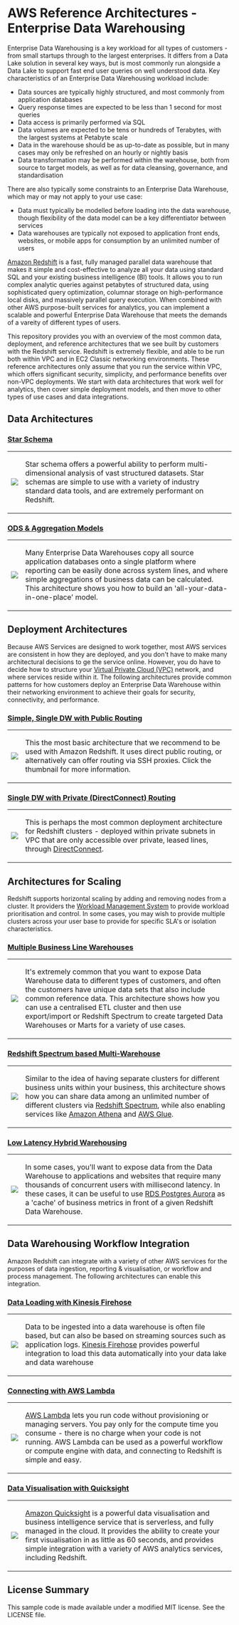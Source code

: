 # AWS Reference Architectures - Enterprise Data Warehousing

Enterprise Data Warehousing is a key workload for all types of customers - from small startups through to the largest enterprises. It differs from a Data Lake solution in several key ways, but is most commonly run alongside a Data Lake to support fast end user queries on well understood data. Key characteristics of an Enterprise Data Warehousing workload include:

* Data sources are typically highly structured, and most commonly from application databases
* Query response times are expected to be less than 1 second for most queries
* Data access is primarily performed via SQL
* Data volumes are expected to be tens or hundreds of Terabytes, with the largest systems at Petabyte scale
* Data in the warehouse should be as up-to-date as possible, but in many cases may only be refreshed on an hourly or nightly basis
* Data transformation may be performed within the warehouse, both from source to target models, as well as for data cleansing, governance, and standardisation

There are also typically some constraints to an Enterprise Data Warehouse, which may or may not apply to your use case:

* Data must typically be modelled before loading into the data warehouse, though flexibility of the data model can be a key differentiator between services
* Data warehouses are typically not exposed to application front ends, websites, or mobile apps for consumption by an unlimited number of users

[Amazon Redshift](https://aws.amazon.com/redshift) is a fast, fully managed parallel data warehouse that makes it simple and cost-effective to analyze all your data using standard SQL and your existing business intelligence (BI) tools. It allows you to run complex analytic queries against petabytes of structured data, using sophisticated query optimization, columnar storage on high-performance local disks, and massively parallel query execution. When combined with other AWS purpose-built services for analytics, you can implement a scalable and powerful Enterprise Data Warehouse that meets the demands of a vareity of different types of users.

This repository provides you with an overview of the most common data, deployment, and reference architectures that we see built by customers with the Redshift service. Redshift is extremely flexible, and able to be run both within VPC and in EC2 Classic networking environments. These reference architectures only assume that you run the service within VPC, which offers significant security, simplicity, and performance benefits over non-VPC deployments. We start with data architectures that work well for analytics, then cover simple deployment models, and then move to other types of use cases and data integrations.

## Data Architectures

### [Star Schema](src/star-schema)

<table><tr><td><a href="https://github.com/aws-samples/aws-dbs-refarch-redshift/tree/master/src/star-schema"><img src="https://github.com/aws-samples/aws-dbs-refarch-redshift/blob/master/src/star-schema/thumbnail.png"/></a></td><td>

Star schema offers a powerful ability to perform multi-dimensional analysis of vast structured datasets. Star schemas are simple to use with a variety of industry standard data tools, and are extremely performant on Redshift.

</td></tr></table>

### [ODS & Aggregation Models](src/ods-aggregation)

<table><tr><td><a href="https://github.com/aws-samples/aws-dbs-refarch-redshift/tree/master/src/ods-aggregation"><img src="https://github.com/aws-samples/aws-dbs-refarch-redshift/blob/master/src/ods-aggregation/thumbnail.png"/></a></td><td>

Many Enterprise Data Warehouses copy all source application databases onto a single platform where reporting can be easily done across system lines, and where simple aggregations of business data can be calculated. This architecture shows you how to build an 'all-your-data-in-one-place' model.

</td></tr></table>

## Deployment Architectures

Because AWS Services are designed to work together, most AWS services are consistent in how they are deployed, and you don't have to make many architectural decisions to ge the service online. However, you do have to decide how to structure your [Virtual Private Cloud (VPC)](https://aws.amazon.com/vpc) network, and where services reside within it. The following architectures provide common patterns for how customers deploy an Enterprise Data Warehouse within their networking environment to achieve their goals for security, connectivity, and performance.

### [Simple, Single DW with Public Routing](src/public-routing)

<table><tr><td><a href="https://github.com/aws-samples/aws-dbs-refarch-redshift/tree/master/src/public-routing"><img src="https://github.com/aws-samples/aws-dbs-refarch-redshift/blob/master/src/public-routing/thumbnail.png"/></a></td><td>

This the most basic architecture that we recommend to be used with Amazon Redshift. It uses direct public routing, or alternatively can offer routing via SSH proxies. Click the thumbnail for more information.

</td></tr></table>

### [Single DW with Private (DirectConnect) Routing](src/private-routing)

<table><tr><td><a href="https://github.com/aws-samples/aws-dbs-refarch-redshift/tree/master/src/private-routing"><img src="https://github.com/aws-samples/aws-dbs-refarch-redshift/blob/master/src/private-routing/thumbnail.png"/></a></td><td>

This is perhaps the most common deployment architecture for Redshift clusters - deployed within private subnets in VPC that are only accessible over private, leased lines, through [DirectConnect](https://aws.amazon.com/directconnect).

</td></tr></table>

## Architectures for Scaling

Redshift supports horizontal scaling by adding and removing nodes from a cluster. It providers the [Workload Management System](https://docs.aws.amazon.com/redshift/latest/dg/c_workload_mngmt_classification.html) to provide workload prioritisation and control. In some cases, you may wish to provide multiple clusters across your user base to provide for specific SLA's or isolation characteristics.

### [Multiple Business Line Warehouses](src/business-line-clusters)

<table><tr><td><a href="https://github.com/aws-samples/aws-dbs-refarch-redshift/tree/master/src/business-line-clusters"><img src="https://github.com/aws-samples/aws-dbs-refarch-redshift/blob/master/src/business-line-clusters/thumbnail.png"/></a></td><td>

It's extremely common that you want to expose Data Warehouse data to different types of customers, and often the customers have unique data sets that also include common reference data. This architecture shows how you can use a centralised ETL cluster and then use export/import or Redshift Spectrum to create targeted Data Warehouses or Marts for a variety of use cases.

</td></tr></table>

### [Redshift Spectrum based Multi-Warehouse](src/spectrum-multicluster)

<table><tr><td><a href="https://github.com/aws-samples/aws-dbs-refarch-redshift/tree/master/src/spectrum-multicluster"><img src="https://github.com/aws-samples/aws-dbs-refarch-redshift/blob/master/src/spectrum-multicluster/thumbnail.png"/></a></td><td>

Similar to the idea of having separate clusters for different business units within your business, this architecture shows how you can share data among an unlimited number of different clusters via [Redshift Spectrum](https://aws.amazon.com/redshift/spectrum), while also enabling services like [Amazon Athena](https://aws.amazon.com/athena) and [AWS Glue](https://aws.amazon.com/glue).

</td></tr></table>

### [Low Latency Hybrid Warehousing](src/high-performance-hybrid)

<table><tr><td><a href="https://github.com/aws-samples/aws-dbs-refarch-redshift/tree/master/src/high-performance-hybrid"><img src="https://github.com/aws-samples/aws-dbs-refarch-redshift/blob/master/src/high-performance-hybrid/thumbnail.png"/></a></td><td>

In some cases, you'll want to expose data from the Data Warehouse to applications and websites that require many thousands of concurrent users with millisecond latency. In these cases, it can be useful to use [RDS Postgres Aurora](https://aws.amazon.com/rds/aurora/details/postgresql-details) as a 'cache' of business metrics in front of a given Redshift Data Warehouse.

</td></tr></table>

## Data Warehousing Workflow Integration

Amazon Redshift can integrate with a variety of other AWS services for the purposes of data ingestion, reporting & visualisation, or workflow and process management. The following architectures can enable this integration.

### [Data Loading with Kinesis Firehose](src/firehose-data-loading)

<table><tr><td><a href="https://github.com/aws-samples/aws-dbs-refarch-redshift/tree/master/src/firehose-data-loading"><img src="https://github.com/aws-samples/aws-dbs-refarch-redshift/blob/master/src/firehose-data-loading/thumbnail.png"/></a></td><td>

Data to be ingested into a data warehouse is often file based, but can also be based on streaming sources such as application logs. [Kinesis Firehose](https://aws.amazon.com/blogs/aws/amazon-kinesis-firehose-simple-highly-scalable-data-ingestion) provides powerful integration to load this data automatically into your data lake and data warehouse

</td></tr></table>

### [Connecting with AWS Lambda](src/lambda-connections)

<table><tr><td><a href="https://github.com/aws-samples/aws-dbs-refarch-redshift/tree/master/src/lambda-connections"><img src="https://github.com/aws-samples/aws-dbs-refarch-redshift/blob/master/src/lambda-connections/thumbnail.png"/></a></td><td>

[AWS Lambda](https://aws.amazon.com/lambda) lets you run code without provisioning or managing servers. You pay only for the compute time you consume - there is no charge when your code is not running. AWS Lambda can be used as a powerful workflow or compute engine with data, and connecting to Redshift is simple and easy.

</td></tr></table>

### [Data Visualisation with Quicksight](src/quicksight-viz)

<table><tr><td><a href="https://github.com/aws-samples/aws-dbs-refarch-redshift/tree/master/src/quicksight-viz"><img src="https://github.com/aws-samples/aws-dbs-refarch-redshift/blob/master/src/quicksight-viz/thumbnail.png"/></a></td><td>

[Amazon Quicksight](https://aws.amazon.com/quicksight) is a powerful data visualisation and business intelligence service that is serverless, and fully managed in the cloud. It provides the ability to create your first visualisation in as little as 60 seconds, and provides simple integration with a variety of AWS analytics services, including Redshift.

</td></tr></table>


## License Summary

This sample code is made available under a modified MIT license. See the LICENSE file.
